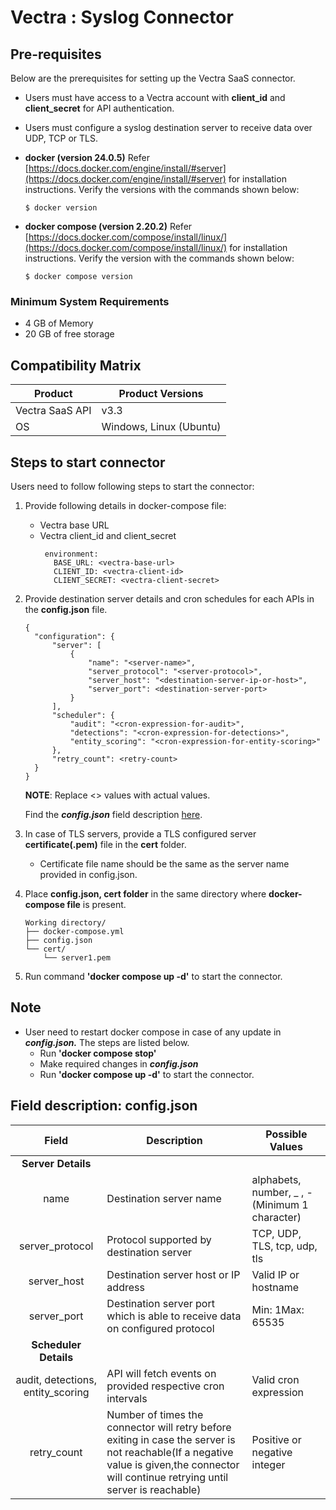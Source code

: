 # Vectra : Syslog Connector

## Pre-requisites

Below are the prerequisites for setting up the Vectra SaaS connector.

- Users must have access to a Vectra account with **client\_id** and **client\_secret** for API authentication.
- Users must configure a syslog destination server to receive data over UDP, TCP or TLS.
- **docker (version 24.0.5)**
Refer [https://docs.docker.com/engine/install/#server](https://docs.docker.com/engine/install/#server) for installation instructions. Verify the versions with the commands shown below:

    `$ docker version`

- **docker compose (version 2.20.2)**
Refer [https://docs.docker.com/compose/install/linux/](https://docs.docker.com/compose/install/linux/) for installation instructions. Verify the version with the commands shown below:

    `$ docker compose version`

### Minimum System Requirements

- 4 GB of Memory
- 20 GB of free storage

## Compatibility Matrix

| **Product** | **Product Versions** |
| ----- | ----- |
| Vectra SaaS API | v3.3 |
| OS | Windows, Linux (Ubuntu) |

## Steps to start connector

Users need to follow following steps to start the connector:

1. Provide following details in docker-compose file:
    - Vectra base URL
   - Vectra client\_id and client\_secret
     ```
      environment:
        BASE_URL: <vectra-base-url>
        CLIENT_ID: <vectra-client-id>
        CLIENT_SECRET: <vectra-client-secret>
     ```

2. Provide destination server details and cron schedules for each APIs in the **config.json** file.
    ```
    {
      "configuration": {
          "server": [
              {
                  "name": "<server-name>",
                  "server_protocol": "<server-protocol>",
                  "server_host": "<destination-server-ip-or-host>",
                  "server_port": <destination-server-port>
              }
          ],
          "scheduler": {
              "audit": "<cron-expression-for-audit>",
              "detections": "<cron-expression-for-detections>",
              "entity_scoring": "<cron-expression-for-entity-scoring>"
          },
          "retry_count": <retry-count>
      }
    }
    ```

    **NOTE**: Replace <> values with actual values.

    Find the ***config.json*** field description [here](#field-description-configjson).

3. In case of TLS servers, provide a TLS configured server **certificate(.pem)** file in the **cert** folder.
    - Certificate file name should be the same as the server name provided in config.json.
4. Place **config.json, cert folder** in the same directory where **docker-compose file** is present.
    ```
    Working directory/
    ├── docker-compose.yml
    ├── config.json
    └── cert/
        └── server1.pem
    ```
5. Run command **'docker compose up -d'** to start the connector.

## Note

- User need to restart docker compose in case of any update in ***config.json.*** The steps are listed below.
    - Run **'docker compose stop'**
    - Make required changes in ***config.json***
    - Run **'docker compose up -d'** to start the connector.

## Field description: config.json

| **Field** | **Description** | **Possible Values** |
| :-------: | --------------- | ------------------- |
| **Server Details** |||
| name | Destination server name | alphabets, number, \_ , -(Minimum 1 character) |
| server\_protocol | Protocol supported by destination server | TCP, UDP, TLS, tcp, udp, tls |
| server\_host | Destination server host or IP address | Valid IP or hostname |
| server\_port | Destination server port which is able to receive data on configured protocol | Min: 1Max: 65535 |
| **Scheduler Details** |||
| audit, detections, entity\_scoring | API will fetch events on provided respective cron intervals | Valid cron expression |
| retry\_count | Number of times the connector will retry before exiting in case the server is not reachable(If a negative value is given,the connector will continue retrying until server is reachable) | Positive or negative integer |